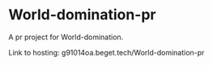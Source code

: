 # World-domination-pr
A pr project for World-domination.

Link to hosting: g91014oa.beget.tech/World-domination-pr
